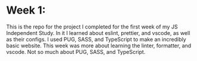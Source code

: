 # Week 1:
This is the repo for the project I completed for the first week of my JS Independent Study. In it I learned about eslint, prettier, and vscode, as well as their configs. I used PUG, SASS, and TypeScript to make an incredibly basic website. This week was more about learning the linter, formatter, and vscode. Not so much about PUG, SASS, and TypeScript.